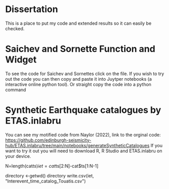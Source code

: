 # Dissertation
This is a place to put my code and extended results so it can easily be checked. 

# Saichev and Sornette Function and Widget

To see the code for Saichev and Sornettes click on the file. 
If you wish to try out the code you can then copy and paste it into Juytper notebooks (a interactive online python tool). 
Or straight copy the code into a python command

# Synthetic Earthquake catalogues by ETAS.inlabru

You can see my motified code from Naylor (2022), 
link to the orginal code: https://github.com/edinburgh-seismicity-hub/ETAS.inlabru/tree/main/notebooks/generateSyntheticCatalogues
If you want to try it out you will need to download R, R Studio and ETAS.inlabru on your device. 


N=length(cat$ts)
iet =cat$ts[2:N]-cat$ts[1:N-1]

directory <-getwd()
directory
write.csv(iet, "Interevent_time_catalog_Touatis.csv")
